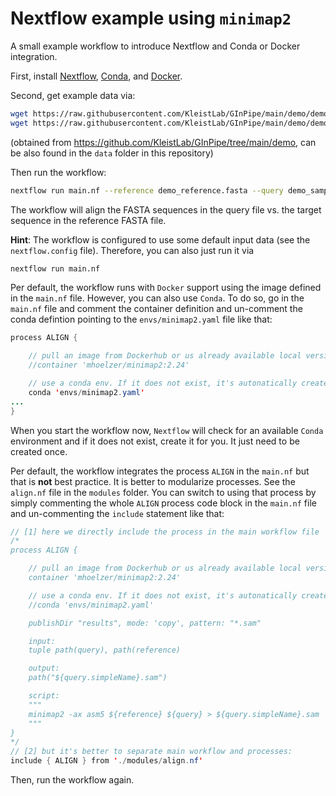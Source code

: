 # Nextflow example using `minimap2`

A small example workflow to introduce Nextflow and Conda or Docker integration. 

First, install [Nextflow](https://nextflow.io/), [Conda](https://docs.conda.io/en/latest/miniconda.html), and [Docker](https://docs.docker.com/engine/installation/).

Second, get example data via:
```bash
wget https://raw.githubusercontent.com/KleistLab/GInPipe/main/demo/demo_reference.fasta .
wget https://raw.githubusercontent.com/KleistLab/GInPipe/main/demo/demo_samples.fasta .
```
(obtained from https://github.com/KleistLab/GInPipe/tree/main/demo, can be also found in the `data` folder in this repository)

Then run the workflow:
```bash
nextflow run main.nf --reference demo_reference.fasta --query demo_samples.fasta
```

The workflow will align the FASTA sequences in the query file vs. the target sequence in the reference FASTA file.

**Hint**: The workflow is configured to use some default input data (see the `nextflow.config` file). Therefore, you can also just run it via
```bash
nextflow run main.nf
```

Per default, the workflow runs with `Docker` support using the image defined in the `main.nf` file. However, you can also use `Conda`. To do so, go in the `main.nf` file and comment the container definition and un-comment the conda defintion pointing to the `envs/minimap2.yaml` file like that:

```java
process ALIGN {

    // pull an image from Dockerhub or us already available local version.
    //container 'mhoelzer/minimap2:2.24'

    // use a conda env. If it does not exist, it's autonatically created.
    conda 'envs/minimap2.yaml'
...
}
```

When you start the workflow now, `Nextflow` will check for an available `Conda` environment and if it does not exist, create it for you. It just need to be created once. 

Per default, the workflow integrates the process `ALIGN` in the `main.nf` but that is **not** best practice. It is better to modularize processes. See the `align.nf` file in the `modules` folder. You can switch to using that process by simply commenting the whole `ALIGN` process code block in the `main.nf` file and un-commenting the `include` statement like that:

```java
// [1] here we directly include the process in the main workflow file
/*
process ALIGN {

    // pull an image from Dockerhub or us already available local version.
    container 'mhoelzer/minimap2:2.24'

    // use a conda env. If it does not exist, it's autonatically created.
    //conda 'envs/minimap2.yaml'

    publishDir "results", mode: 'copy', pattern: "*.sam"

    input: 
    tuple path(query), path(reference)

    output:
    path("${query.simpleName}.sam")

    script:
    """
    minimap2 -ax asm5 ${reference} ${query} > ${query.simpleName}.sam
    """
}
*/
// [2] but it's better to separate main workflow and processes:
include { ALIGN } from './modules/align.nf'
```

Then, run the workflow again. 